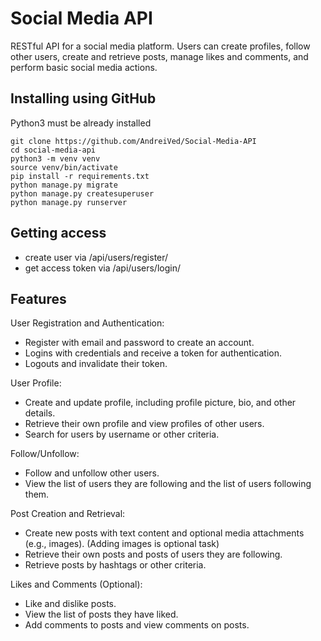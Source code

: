 # Social Media API
RESTful API for a social media platform. 
Users can create profiles, follow other users, create and retrieve posts, 
manage likes and comments, and perform basic social media actions.


## Installing using GitHub

Python3 must be already installed

``` shel
git clone https://github.com/AndreiVed/Social-Media-API
cd social-media-api
python3 -m venv venv
source venv/bin/activate
pip install -r requirements.txt
python manage.py migrate
python manage.py createsuperuser
python manage.py runserver 
```

## Getting access

* create user via /api/users/register/
* get access token via /api/users/login/

## Features

User Registration and Authentication:
* Register with email and password to create an account.
* Logins with credentials and receive a token for authentication.
* Logouts and invalidate their token.

User Profile:
* Create and update profile, including profile picture, bio, and other details.
* Retrieve their own profile and view profiles of other users.
* Search for users by username or other criteria.

Follow/Unfollow:
* Follow and unfollow other users.
* View the list of users they are following and the list of users following them.

Post Creation and Retrieval:
* Create new posts with text content and optional media attachments (e.g., images). (Adding images is optional task)
* Retrieve their own posts and posts of users they are following.
* Retrieve posts by hashtags or other criteria.

Likes and Comments (Optional):
* Like and dislike posts. 
* View the list of posts they have liked. 
* Add comments to posts and view comments on posts.
